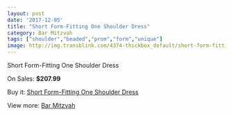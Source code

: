 ```yaml
---
layout: post
date: '2017-12-05'
title: "Short Form-Fitting One Shoulder Dress"
category: Bar Mitzvah
tags: ["shoulder","beaded","prom","form","unique"]
image: http://img.transblink.com/4374-thickbox_default/short-form-fitting-one-shoulder-dress.jpg
---
```

Short Form-Fitting One Shoulder Dress

On Sales: **$207.99**
<a href="https://www.transblink.com/en/bar-mitzvah/1375-short-form-fitting-one-shoulder-dress.html"><amp-img layout="responsive" width="600" height="600" src="//img.transblink.com/4374-thickbox_default/short-form-fitting-one-shoulder-dress.jpg" alt="Short Form-Fitting One Shoulder Dress 0" /></a>
<a href="https://www.transblink.com/en/bar-mitzvah/1375-short-form-fitting-one-shoulder-dress.html"><amp-img layout="responsive" width="600" height="600" src="//img.transblink.com/4378-thickbox_default/short-form-fitting-one-shoulder-dress.jpg" alt="Short Form-Fitting One Shoulder Dress 1" /></a>
<a href="https://www.transblink.com/en/bar-mitzvah/1375-short-form-fitting-one-shoulder-dress.html"><amp-img layout="responsive" width="600" height="600" src="//img.transblink.com/4377-thickbox_default/short-form-fitting-one-shoulder-dress.jpg" alt="Short Form-Fitting One Shoulder Dress 2" /></a>
<a href="https://www.transblink.com/en/bar-mitzvah/1375-short-form-fitting-one-shoulder-dress.html"><amp-img layout="responsive" width="600" height="600" src="//img.transblink.com/4376-thickbox_default/short-form-fitting-one-shoulder-dress.jpg" alt="Short Form-Fitting One Shoulder Dress 3" /></a>
<a href="https://www.transblink.com/en/bar-mitzvah/1375-short-form-fitting-one-shoulder-dress.html"><amp-img layout="responsive" width="600" height="600" src="//img.transblink.com/4375-thickbox_default/short-form-fitting-one-shoulder-dress.jpg" alt="Short Form-Fitting One Shoulder Dress 4" /></a>

Buy it: [Short Form-Fitting One Shoulder Dress](https://www.transblink.com/en/bar-mitzvah/1375-short-form-fitting-one-shoulder-dress.html "Short Form-Fitting One Shoulder Dress")

View more: [Bar Mitzvah](https://www.transblink.com/en/2-bar-mitzvah "Bar Mitzvah")